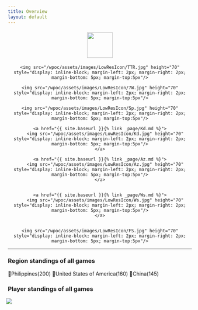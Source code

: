 ```yaml
---
title: Overview
layout: default
---
```


<div align="center">
	<a href="{{ site.baseurl }}{% link _page/Ccs.md %}">
		<img src="/wpoc/assets/images/LowResIcon/Ccs.jpg" height="70" style="display: inline-block; margin-left: 2px; margin-right: 2px; margin-bottom: 5px; margin-top:5px"/>
	</a>
	
	<img src="/wpoc/assets/images/LowResIcon/TTR.jpg" height="70" style="display: inline-block; margin-left: 2px; margin-right: 2px; margin-bottom: 5px; margin-top:5px"/>

	<img src="/wpoc/assets/images/LowResIcon/7W.jpg" height="70" style="display: inline-block; margin-left: 2px; margin-right: 2px; margin-bottom: 5px; margin-top:5px"/>

	<img src="/wpoc/assets/images/LowResIcon/Sp.jpg" height="70" style="display: inline-block; margin-left: 2px; margin-right: 2px; margin-bottom: 5px; margin-top:5px"/>

	<a href="{{ site.baseurl }}{% link _page/Kd.md %}">
		<img src="/wpoc/assets/images/LowResIcon/Kd.jpg" height="70" style="display: inline-block; margin-left: 2px; margin-right: 2px; margin-bottom: 5px; margin-top:5px"/>
	</a>

	<a href="{{ site.baseurl }}{% link _page/Az.md %}">
		<img src="/wpoc/assets/images/LowResIcon/Az.jpg" height="70" style="display: inline-block; margin-left: 2px; margin-right: 2px; margin-bottom: 5px; margin-top:5px"/>
	</a>


	<a href="{{ site.baseurl }}{% link _page/Ws.md %}">
		<img src="/wpoc/assets/images/LowResIcon/Ws.jpg" height="70" style="display: inline-block; margin-left: 2px; margin-right: 2px; margin-bottom: 5px; margin-top:5px"/>
	</a>

	
	<img src="/wpoc/assets/images/LowResIcon/FS.jpg" height="70" style="display: inline-block; margin-left: 2px; margin-right: 2px; margin-bottom: 5px; margin-top:5px"/>
</div>



---




### Region standings of all games 
🥇Philippines(200) 🥈United States of America(160) 🥉China(145)

### Player standings of all games


<div align="left">
 <img src="/wpoc/assets/images/AllGamesRanking.png" style="display: block; margin-left: -5px; margin-bottom: 5px"/>
</div>


<!---
{% for post in site.tags.7W %}
{{ post.excerpt }}
{% endfor %}
<br>
-->





